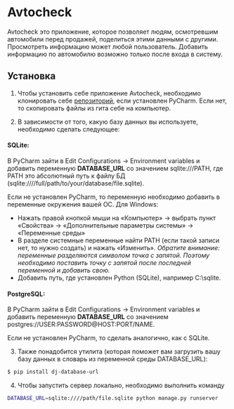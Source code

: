 # Avtocheck

Avtocheck это приложение, которое позволяет людям, осмотревшим автомобили перед продажей, поделиться этими данными с другими. Просмотреть информацию может любой пользователь. Добавить информацию по автомобилю возможно только после входа в систему. 

## Установка

1) Чтобы установить себе приложение Avtocheck, необходимо клонировать себе [репозиторий](https://github.com/Hrechykha/Avtocheck), если установлен PyCharm. Если нет, то скопировать файлы из гита себе на компьютер. 

2) В зависимости от того, какую базу данных вы используете, необходимо сделать следующее:

#### SQLite: ####

В PyCharm зайти в Edit Configurations -> Environment variables и добавить переменную **DATABASE_URL** со значением sqlite:///PATH, где PATH это абсолютный путь к файлу БД (sqlite:////full/path/to/your/database/file.sqlite).

Если не установлен PyCharm, то переменную необходимо добавить в переменные окружения вашей ОС. Для Windows:

- Нажать правой кнопкой мыши на «Компьютер» -> выбрать пункт «Свойства» -> «Дополнительные параметры системы» -> «Переменные среды»
- В разделе системные переменные найти PATH (если такой записи нет, то нужно создать) и нажать «Изменить». *Обратите внимание: переменные разделяются символом точка с запятой. Поэтому необходимо поставить точку с запятой после последней переменной и добавить свою.*
- Добавить путь, где установлен Python (SQLite), например C:\sqlite.


#### PostgreSQL: ####

В PyCharm зайти в Edit Configurations -> Environment variables и добавить переменную **DATABASE_URL** со значением postgres://USER:PASSWORD@HOST:PORT/NAME.

Если не установлен PyCharm, то сделать аналогично, как с SQLite.

3) Также понадобится утилита (которая поможет вам загрузить вашу базу данных в словарь из переменной среды DATABASE_URL):

```bash
$ pip install dj-database-url
```

4) Чтобы запустить сервер локально, необходимо выполнить команду  

```bash
DATABASE_URL=sqlite:////path/file.sqlite python manage.py runserver
```
